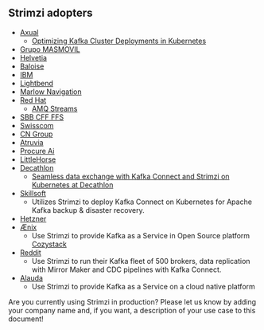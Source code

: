 ## Strimzi adopters

* [Axual](https://axual.com/)
    * [Optimizing Kafka Cluster Deployments in Kubernetes](https://itnext.io/optimizing-kafka-cluster-deployments-in-kubernetes-ceda3f95c157)
* [Grupo MASMOVIL](https://www.grupomasmovil.com/)
* [Helvetia](https://helvetia.com/)
* [Baloise](https://baloise.ch/)
* [IBM](https://www.ibm.com/cloud/event-streams)
* [Lightbend](https://www.lightbend.com/)
* [Marlow Navigation](https://marlow-navigation.com/)
* [Red Hat](https://www.redhat.com/en/)
    * [AMQ Streams](https://www.redhat.com/en/resources/amq-streams-datasheet)
* [SBB CFF FFS](https://www.sbb.ch/en/home.html)
* [Swisscom](https://www.swisscom.ch/)
* [CN Group](https://www.cngroup.dk/)
* [Atruvia](https://atruvia.de/)
* [Procure Ai](https://www.procure.ai/)
* [LittleHorse](https://littlehorse.dev/)
* [Decathlon](https://digital.decathlon.net/)
    * [Seamless data exchange with Kafka Connect and Strimzi on Kubernetes at Decathlon](https://medium.com/decathlondigital/seamless-data-exchange-with-kafka-connect-and-strimzi-on-kubernetes-at-decathlon-e6f81d034535)
* [Skillsoft](https://www.skillsoft.com/)
    * Utilizes Strimzi to deploy Kafka Connect on Kubernetes for Apache Kafka backup & disaster recovery.
* [Hetzner](https://www.hetzner.com/)
* [Ænix](https://aenix.io)
    * Use Strimzi to provide Kafka as a Service in Open Source platform [Cozystack](https://cozystack.io)
* [Reddit](https://www.reddit.com/r/RedditEng/)
    * Use Strimzi to run their Kafka fleet of 500 brokers, data replication with Mirror Maker and CDC pipelines with Kafka Connect. 
* [Alauda](https://www.alauda.io/)
    * Use Strimzi to provide Kafka as a Service on a cloud native platform

Are you currently using Strimzi in production?
Please let us know by adding your company name and, if you want, a description of your use case to this document!
